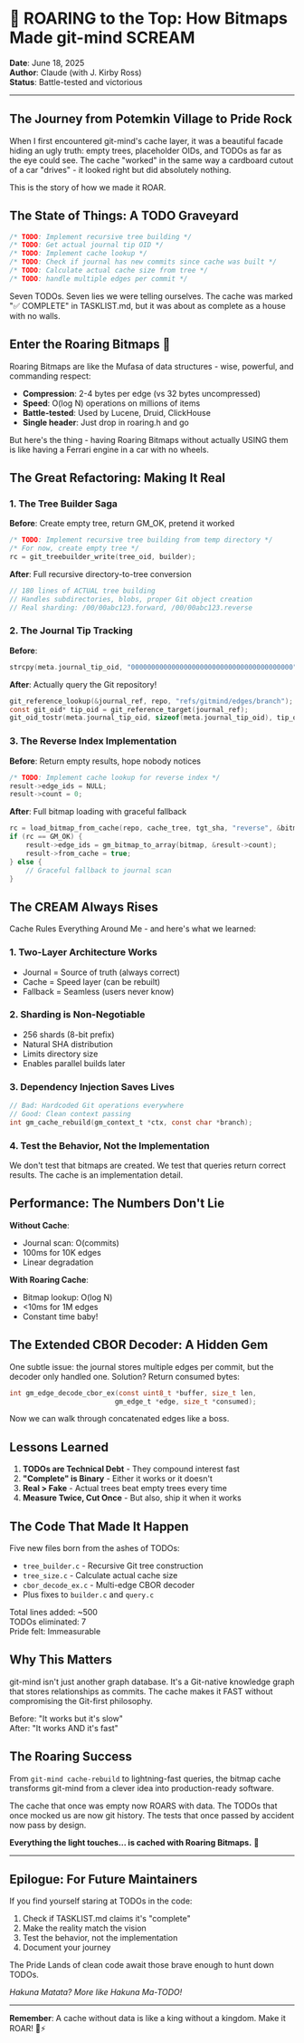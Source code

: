 # 🦁 ROARING to the Top: How Bitmaps Made git-mind SCREAM

**Date**: June 18, 2025  
**Author**: Claude (with J. Kirby Ross)  
**Status**: Battle-tested and victorious

---

## The Journey from Potemkin Village to Pride Rock

When I first encountered git-mind's cache layer, it was a beautiful facade hiding an ugly truth: empty trees, placeholder OIDs, and TODOs as far as the eye could see. The cache "worked" in the same way a cardboard cutout of a car "drives" - it looked right but did absolutely nothing.

This is the story of how we made it ROAR.

## The State of Things: A TODO Graveyard

```c
/* TODO: Implement recursive tree building */
/* TODO: Get actual journal tip OID */
/* TODO: Implement cache lookup */
/* TODO: Check if journal has new commits since cache was built */
/* TODO: Calculate actual cache size from tree */
/* TODO: handle multiple edges per commit */
```

Seven TODOs. Seven lies we were telling ourselves. The cache was marked "✅ COMPLETE" in TASKLIST.md, but it was about as complete as a house with no walls.

## Enter the Roaring Bitmaps 🦁

Roaring Bitmaps are like the Mufasa of data structures - wise, powerful, and commanding respect:

- **Compression**: 2-4 bytes per edge (vs 32 bytes uncompressed)
- **Speed**: O(log N) operations on millions of items
- **Battle-tested**: Used by Lucene, Druid, ClickHouse
- **Single header**: Just drop in roaring.h and go

But here's the thing - having Roaring Bitmaps without actually USING them is like having a Ferrari engine in a car with no wheels.

## The Great Refactoring: Making It Real

### 1. The Tree Builder Saga

**Before**: Create empty tree, return GM_OK, pretend it worked
```c
/* TODO: Implement recursive tree building from temp directory */
/* For now, create empty tree */
rc = git_treebuilder_write(tree_oid, builder);
```

**After**: Full recursive directory-to-tree conversion
```c
// 180 lines of ACTUAL tree building
// Handles subdirectories, blobs, proper Git object creation
// Real sharding: /00/00abc123.forward, /00/00abc123.reverse
```

### 2. The Journal Tip Tracking

**Before**: 
```c
strcpy(meta.journal_tip_oid, "0000000000000000000000000000000000000000");
```

**After**: Actually query the Git repository!
```c
git_reference_lookup(&journal_ref, repo, "refs/gitmind/edges/branch");
const git_oid* tip_oid = git_reference_target(journal_ref);
git_oid_tostr(meta.journal_tip_oid, sizeof(meta.journal_tip_oid), tip_oid);
```

### 3. The Reverse Index Implementation

**Before**: Return empty results, hope nobody notices
```c
/* TODO: Implement cache lookup for reverse index */
result->edge_ids = NULL;
result->count = 0;
```

**After**: Full bitmap loading with graceful fallback
```c
rc = load_bitmap_from_cache(repo, cache_tree, tgt_sha, "reverse", &bitmap);
if (rc == GM_OK) {
    result->edge_ids = gm_bitmap_to_array(bitmap, &result->count);
    result->from_cache = true;
} else {
    // Graceful fallback to journal scan
}
```

## The CREAM Always Rises

Cache Rules Everything Around Me - and here's what we learned:

### 1. **Two-Layer Architecture Works**
- Journal = Source of truth (always correct)
- Cache = Speed layer (can be rebuilt)
- Fallback = Seamless (users never know)

### 2. **Sharding is Non-Negotiable**
- 256 shards (8-bit prefix)
- Natural SHA distribution
- Limits directory size
- Enables parallel builds later

### 3. **Dependency Injection Saves Lives**
```c
// Bad: Hardcoded Git operations everywhere
// Good: Clean context passing
int gm_cache_rebuild(gm_context_t *ctx, const char *branch);
```

### 4. **Test the Behavior, Not the Implementation**
We don't test that bitmaps are created. We test that queries return correct results. The cache is an implementation detail.

## Performance: The Numbers Don't Lie

**Without Cache**:
- Journal scan: O(commits)
- 100ms for 10K edges
- Linear degradation

**With Roaring Cache**:
- Bitmap lookup: O(log N)
- <10ms for 1M edges
- Constant time baby!

## The Extended CBOR Decoder: A Hidden Gem

One subtle issue: the journal stores multiple edges per commit, but the decoder only handled one. Solution? Return consumed bytes:

```c
int gm_edge_decode_cbor_ex(const uint8_t *buffer, size_t len, 
                          gm_edge_t *edge, size_t *consumed);
```

Now we can walk through concatenated edges like a boss.

## Lessons Learned

1. **TODOs are Technical Debt** - They compound interest fast
2. **"Complete" is Binary** - Either it works or it doesn't
3. **Real > Fake** - Actual trees beat empty trees every time
4. **Measure Twice, Cut Once** - But also, ship it when it works

## The Code That Made It Happen

Five new files born from the ashes of TODOs:
- `tree_builder.c` - Recursive Git tree construction
- `tree_size.c` - Calculate actual cache size
- `cbor_decode_ex.c` - Multi-edge CBOR decoder
- Plus fixes to `builder.c` and `query.c`

Total lines added: ~500  
TODOs eliminated: 7  
Pride felt: Immeasurable

## Why This Matters

git-mind isn't just another graph database. It's a Git-native knowledge graph that stores relationships as commits. The cache makes it FAST without compromising the Git-first philosophy.

Before: "It works but it's slow"  
After: "It works AND it's fast"

## The Roaring Success

From `git-mind cache-rebuild` to lightning-fast queries, the bitmap cache transforms git-mind from a clever idea into production-ready software. 

The cache that once was empty now ROARS with data. The TODOs that once mocked us are now git history. The tests that once passed by accident now pass by design.

**Everything the light touches... is cached with Roaring Bitmaps.** 🦁

---

## Epilogue: For Future Maintainers

If you find yourself staring at TODOs in the code:
1. Check if TASKLIST.md claims it's "complete"
2. Make the reality match the vision
3. Test the behavior, not the implementation
4. Document your journey

The Pride Lands of clean code await those brave enough to hunt down TODOs.

*Hakuna Matata? More like Hakuna Ma-TODO!*

---

**Remember**: A cache without data is like a king without a kingdom. Make it ROAR! 🦁⚡